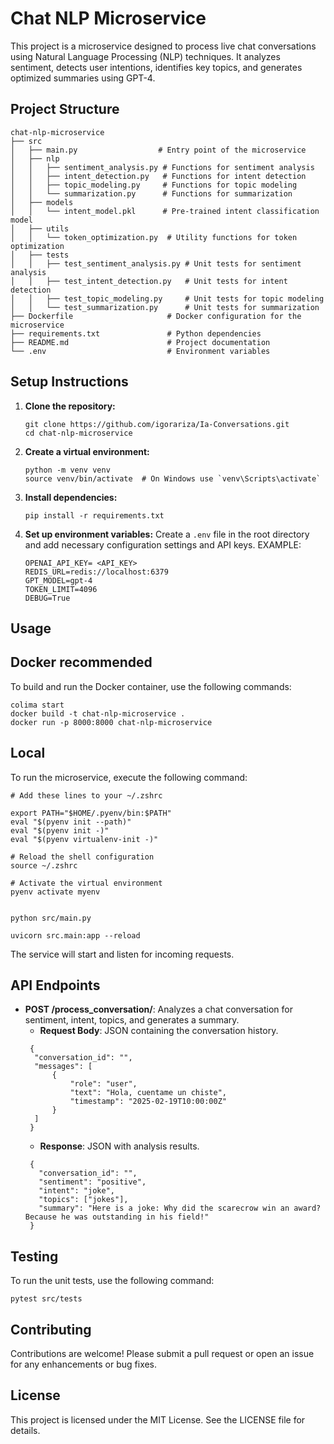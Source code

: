 # Chat NLP Microservice

This project is a microservice designed to process live chat conversations using Natural Language Processing (NLP) techniques. It analyzes sentiment, detects user intentions, identifies key topics, and generates optimized summaries using GPT-4.

## Project Structure

```
chat-nlp-microservice
├── src
│   ├── main.py                  # Entry point of the microservice
│   ├── nlp
│   │   ├── sentiment_analysis.py # Functions for sentiment analysis
│   │   ├── intent_detection.py   # Functions for intent detection
│   │   ├── topic_modeling.py     # Functions for topic modeling
│   │   └── summarization.py      # Functions for summarization
│   ├── models
│   │   └── intent_model.pkl      # Pre-trained intent classification model
│   ├── utils
│   │   └── token_optimization.py  # Utility functions for token optimization
│   ├── tests
│   │   ├── test_sentiment_analysis.py # Unit tests for sentiment analysis
│   │   ├── test_intent_detection.py   # Unit tests for intent detection
│   │   ├── test_topic_modeling.py     # Unit tests for topic modeling
│   │   └── test_summarization.py      # Unit tests for summarization
├── Dockerfile                     # Docker configuration for the microservice
├── requirements.txt               # Python dependencies
├── README.md                      # Project documentation
└── .env                           # Environment variables
```

## Setup Instructions

1. **Clone the repository:**
   ```
   git clone https://github.com/igorariza/Ia-Conversations.git
   cd chat-nlp-microservice
   ```

2. **Create a virtual environment:**
   ```
   python -m venv venv
   source venv/bin/activate  # On Windows use `venv\Scripts\activate`
   ```

3. **Install dependencies:**
   ```
   pip install -r requirements.txt
   ```

4. **Set up environment variables:**
   Create a `.env` file in the root directory and add necessary configuration settings and API keys.
   EXAMPLE:
   ```
   OPENAI_API_KEY= <API_KEY>
   REDIS_URL=redis://localhost:6379
   GPT_MODEL=gpt-4
   TOKEN_LIMIT=4096
   DEBUG=True
   ```

## Usage

## Docker recommended

To build and run the Docker container, use the following commands:

```
colima start 
docker build -t chat-nlp-microservice .
docker run -p 8000:8000 chat-nlp-microservice
```

## Local

To run the microservice, execute the following command:

```
# Add these lines to your ~/.zshrc

export PATH="$HOME/.pyenv/bin:$PATH"
eval "$(pyenv init --path)"
eval "$(pyenv init -)"
eval "$(pyenv virtualenv-init -)"

# Reload the shell configuration
source ~/.zshrc

# Activate the virtual environment
pyenv activate myenv


python src/main.py
```
```
uvicorn src.main:app --reload
```

The service will start and listen for incoming requests.

## API Endpoints

- **POST /process_conversation/**: Analyzes a chat conversation for sentiment, intent, topics, and generates a summary.
  - **Request Body**: JSON containing the conversation history.
  ````
   {
    "conversation_id": "",
    "messages": [
        {
            "role": "user",
            "text": "Hola, cuentame un chiste",
            "timestamp": "2025-02-19T10:00:00Z"
        }
    ]
   }
  ````
  - **Response**: JSON with analysis results.
   ````
    {
      "conversation_id": "",
      "sentiment": "positive",
      "intent": "joke",
      "topics": ["jokes"],
      "summary": "Here is a joke: Why did the scarecrow win an award? Because he was outstanding in his field!"
    }
   ````

## Testing

To run the unit tests, use the following command:

```
pytest src/tests
```

## Contributing

Contributions are welcome! Please submit a pull request or open an issue for any enhancements or bug fixes.

## License

This project is licensed under the MIT License. See the LICENSE file for details.
